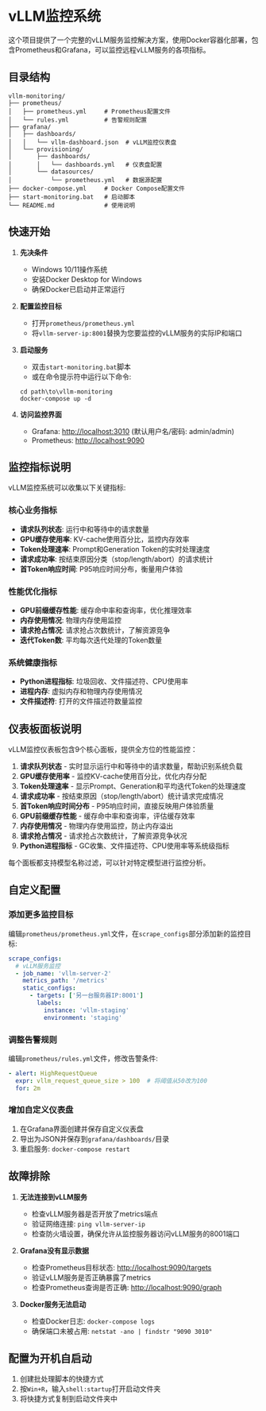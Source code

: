 # vLLM监控系统

这个项目提供了一个完整的vLLM服务监控解决方案，使用Docker容器化部署，包含Prometheus和Grafana，可以监控远程vLLM服务的各项指标。

## 目录结构

```
vllm-monitoring/
├── prometheus/
│   ├── prometheus.yml     # Prometheus配置文件
│   └── rules.yml          # 告警规则配置
├── grafana/
│   ├── dashboards/
│   │   └── vllm-dashboard.json  # vLLM监控仪表盘
│   └── provisioning/
│       ├── dashboards/
│       │   └── dashboards.yml   # 仪表盘配置
│       └── datasources/
│           └── prometheus.yml   # 数据源配置
├── docker-compose.yml     # Docker Compose配置文件
├── start-monitoring.bat   # 启动脚本
└── README.md              # 使用说明
```

## 快速开始

1. **先决条件**
   - Windows 10/11操作系统
   - 安装Docker Desktop for Windows
   - 确保Docker已启动并正常运行

2. **配置监控目标**
   - 打开`prometheus/prometheus.yml`
   - 将`vllm-server-ip:8001`替换为您要监控的vLLM服务的实际IP和端口

3. **启动服务**
   - 双击`start-monitoring.bat`脚本
   - 或在命令提示符中运行以下命令:
   ```
   cd path\to\vllm-monitoring
   docker-compose up -d
   ```

4. **访问监控界面**
   - Grafana: [http://localhost:3010](http://localhost:3010) (默认用户名/密码: admin/admin)
   - Prometheus: [http://localhost:9090](http://localhost:9090)

## 监控指标说明

vLLM监控系统可以收集以下关键指标:

### 核心业务指标
- **请求队列状态**: 运行中和等待中的请求数量
- **GPU缓存使用率**: KV-cache使用百分比，监控内存效率
- **Token处理速率**: Prompt和Generation Token的实时处理速度
- **请求成功率**: 按结束原因分类（stop/length/abort）的请求统计
- **首Token响应时间**: P95响应时间分布，衡量用户体验

### 性能优化指标
- **GPU前缀缓存性能**: 缓存命中率和查询率，优化推理效率
- **内存使用情况**: 物理内存使用监控
- **请求抢占情况**: 请求抢占次数统计，了解资源竞争
- **迭代Token数**: 平均每次迭代处理的Token数量

### 系统健康指标
- **Python进程指标**: 垃圾回收、文件描述符、CPU使用率
- **进程内存**: 虚拟内存和物理内存使用情况
- **文件描述符**: 打开的文件描述符数量监控

## 仪表板面板说明

vLLM监控仪表板包含9个核心面板，提供全方位的性能监控：

1. **请求队列状态** - 实时显示运行中和等待中的请求数量，帮助识别系统负载
2. **GPU缓存使用率** - 监控KV-cache使用百分比，优化内存分配
3. **Token处理速率** - 显示Prompt、Generation和平均迭代Token的处理速度
4. **请求成功率** - 按结束原因（stop/length/abort）统计请求完成情况
5. **首Token响应时间分布** - P95响应时间，直接反映用户体验质量
6. **GPU前缀缓存性能** - 缓存命中率和查询率，评估缓存效率
7. **内存使用情况** - 物理内存使用监控，防止内存溢出
8. **请求抢占情况** - 请求抢占次数统计，了解资源竞争状况
9. **Python进程指标** - GC收集、文件描述符、CPU使用率等系统级指标

每个面板都支持模型名称过滤，可以针对特定模型进行监控分析。

## 自定义配置

### 添加更多监控目标

编辑`prometheus/prometheus.yml`文件，在`scrape_configs`部分添加新的监控目标:

```yaml
scrape_configs:
  # vLLM服务监控
  - job_name: 'vllm-server-2'
    metrics_path: '/metrics'
    static_configs:
      - targets: ['另一台服务器IP:8001']
        labels:
          instance: 'vllm-staging'
          environment: 'staging'
```

### 调整告警规则

编辑`prometheus/rules.yml`文件，修改告警条件:

```yaml
- alert: HighRequestQueue
  expr: vllm_request_queue_size > 100  # 将阈值从50改为100
  for: 2m
```

### 增加自定义仪表盘

1. 在Grafana界面创建并保存自定义仪表盘
2. 导出为JSON并保存到`grafana/dashboards/`目录
3. 重启服务: `docker-compose restart`

## 故障排除

1. **无法连接到vLLM服务**
   - 检查vLLM服务器是否开放了metrics端点
   - 验证网络连接: `ping vllm-server-ip`
   - 检查防火墙设置，确保允许从监控服务器访问vLLM服务的8001端口

2. **Grafana没有显示数据**
   - 检查Prometheus目标状态: [http://localhost:9090/targets](http://localhost:9090/targets)
   - 验证vLLM服务是否正确暴露了metrics
   - 检查Prometheus查询是否正确: [http://localhost:9090/graph](http://localhost:9090/graph)

3. **Docker服务无法启动**
   - 检查Docker日志: `docker-compose logs`
   - 确保端口未被占用: `netstat -ano | findstr "9090 3010"`

## 配置为开机自启动

1. 创建批处理脚本的快捷方式
2. 按`Win+R`，输入`shell:startup`打开启动文件夹
3. 将快捷方式复制到启动文件夹中